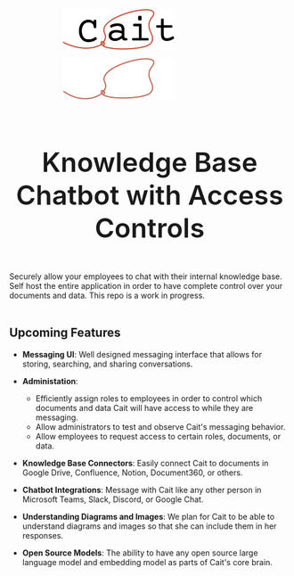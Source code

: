 <div align="center">
    <img src="./cait-logo-light-courier.png#gh-light-mode-only" alt="cait-logo" width="200px" style="padding-bottom: 12px; margin-right: 7rem"/>
    <img src="./cait-logo-dark-courier.png#gh-dark-mode-only" alt="cait-logo" width="200px" style="padding-bottom: 12px; margin-right: 7rem"/>
    <h1 style="font-weight: 600; font-size: 3rem">Knowledge Base Chatbot with Access Controls</h1>
</div>
    
<br/>
Securely allow your employees to chat with their internal knowledge base. Self host the entire application in order to have complete control over your documents and data. This repo is a work in progress.
<br/>
<br/>
      

## Upcoming Features
- **Messaging UI**: Well designed messaging interface that allows for storing, searching, and sharing conversations.   

- **Administation**:
  - Efficiently assign roles to employees in order to control which documents and data Cait will have access to while they are messaging. 
  - Allow administrators to test and observe Cait's messaging behavior.
  - Allow employees to request access to certain roles, documents, or data.      

       
- **Knowledge Base Connectors**: Easily connect Cait to documents in Google Drive, Confluence, Notion, Document360, or others.   

- **Chatbot Integrations**: Message with Cait like any other person in Microsoft Teams, Slack, Discord, or Google Chat. 

- **Understanding Diagrams and Images**: We plan for Cait to be able to understand diagrams and images so that she can include them in her responses.    

- **Open Source Models**: The ability to have any open source large language model and embedding model as parts of Cait's core brain.  




